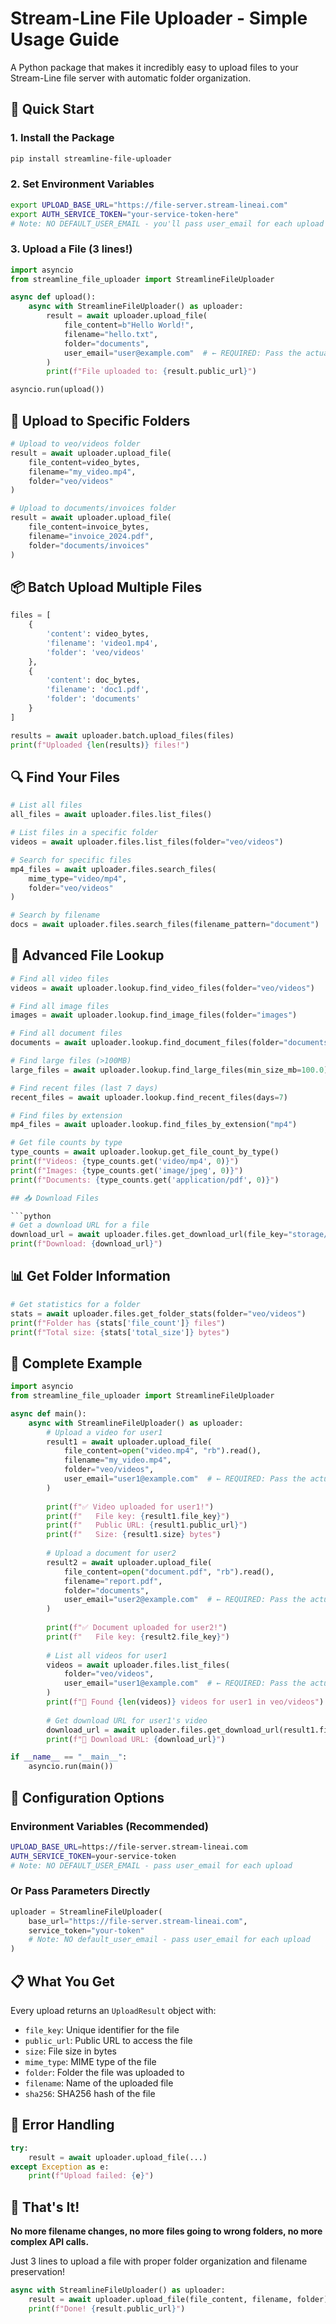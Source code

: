 # Stream-Line File Uploader - Simple Usage Guide

A Python package that makes it incredibly easy to upload files to your Stream-Line file server with automatic folder organization.

## 🚀 Quick Start

### 1. Install the Package
```bash
pip install streamline-file-uploader
```

### 2. Set Environment Variables
```bash
export UPLOAD_BASE_URL="https://file-server.stream-lineai.com"
export AUTH_SERVICE_TOKEN="your-service-token-here"
# Note: NO DEFAULT_USER_EMAIL - you'll pass user_email for each upload
```

### 3. Upload a File (3 lines!)
```python
import asyncio
from streamline_file_uploader import StreamlineFileUploader

async def upload():
    async with StreamlineFileUploader() as uploader:
        result = await uploader.upload_file(
            file_content=b"Hello World!",
            filename="hello.txt",
            folder="documents",
            user_email="user@example.com"  # ← REQUIRED: Pass the actual user
        )
        print(f"File uploaded to: {result.public_url}")

asyncio.run(upload())
```

## 📁 Upload to Specific Folders

```python
# Upload to veo/videos folder
result = await uploader.upload_file(
    file_content=video_bytes,
    filename="my_video.mp4",
    folder="veo/videos"
)

# Upload to documents/invoices folder
result = await uploader.upload_file(
    file_content=invoice_bytes,
    filename="invoice_2024.pdf",
    folder="documents/invoices"
)
```

## 📦 Batch Upload Multiple Files

```python
files = [
    {
        'content': video_bytes,
        'filename': 'video1.mp4',
        'folder': 'veo/videos'
    },
    {
        'content': doc_bytes,
        'filename': 'doc1.pdf',
        'folder': 'documents'
    }
]

results = await uploader.batch.upload_files(files)
print(f"Uploaded {len(results)} files!")
```

## 🔍 Find Your Files

```python
# List all files
all_files = await uploader.files.list_files()

# List files in a specific folder
videos = await uploader.files.list_files(folder="veo/videos")

# Search for specific files
mp4_files = await uploader.files.search_files(
    mime_type="video/mp4",
    folder="veo/videos"
)

# Search by filename
docs = await uploader.files.search_files(filename_pattern="document")
```

## 🔎 Advanced File Lookup

```python
# Find all video files
videos = await uploader.lookup.find_video_files(folder="veo/videos")

# Find all image files
images = await uploader.lookup.find_image_files(folder="images")

# Find all document files
documents = await uploader.lookup.find_document_files(folder="documents")

# Find large files (>100MB)
large_files = await uploader.lookup.find_large_files(min_size_mb=100.0)

# Find recent files (last 7 days)
recent_files = await uploader.lookup.find_recent_files(days=7)

# Find files by extension
mp4_files = await uploader.lookup.find_files_by_extension("mp4")

# Get file counts by type
type_counts = await uploader.lookup.get_file_count_by_type()
print(f"Videos: {type_counts.get('video/mp4', 0)}")
print(f"Images: {type_counts.get('image/jpeg', 0)}")
print(f"Documents: {type_counts.get('application/pdf', 0)}")

## 📥 Download Files

```python
# Get a download URL for a file
download_url = await uploader.files.get_download_url(file_key="storage/user/folder/file.mp4")
print(f"Download: {download_url}")
```

## 📊 Get Folder Information

```python
# Get statistics for a folder
stats = await uploader.files.get_folder_stats(folder="veo/videos")
print(f"Folder has {stats['file_count']} files")
print(f"Total size: {stats['total_size']} bytes")
```

## 🎯 Complete Example

```python
import asyncio
from streamline_file_uploader import StreamlineFileUploader

async def main():
    async with StreamlineFileUploader() as uploader:
        # Upload a video for user1
        result1 = await uploader.upload_file(
            file_content=open("video.mp4", "rb").read(),
            filename="my_video.mp4",
            folder="veo/videos",
            user_email="user1@example.com"  # ← REQUIRED: Pass the actual user
        )
        
        print(f"✅ Video uploaded for user1!")
        print(f"   File key: {result1.file_key}")
        print(f"   Public URL: {result1.public_url}")
        print(f"   Size: {result1.size} bytes")
        
        # Upload a document for user2
        result2 = await uploader.upload_file(
            file_content=open("document.pdf", "rb").read(),
            filename="report.pdf",
            folder="documents",
            user_email="user2@example.com"  # ← REQUIRED: Pass the actual user
        )
        
        print(f"✅ Document uploaded for user2!")
        print(f"   File key: {result2.file_key}")
        
        # List all videos for user1
        videos = await uploader.files.list_files(
            folder="veo/videos",
            user_email="user1@example.com"  # ← REQUIRED: Pass the actual user
        )
        print(f"📁 Found {len(videos)} videos for user1 in veo/videos")
        
        # Get download URL for user1's video
        download_url = await uploader.files.get_download_url(result1.file_key)
        print(f"🔗 Download URL: {download_url}")

if __name__ == "__main__":
    asyncio.run(main())
```

## 🔧 Configuration Options

### Environment Variables (Recommended)
```bash
UPLOAD_BASE_URL=https://file-server.stream-lineai.com
AUTH_SERVICE_TOKEN=your-service-token
# Note: NO DEFAULT_USER_EMAIL - pass user_email for each upload
```

### Or Pass Parameters Directly
```python
uploader = StreamlineFileUploader(
    base_url="https://file-server.stream-lineai.com",
    service_token="your-token"
    # Note: NO default_user_email - pass user_email for each upload
)
```

## 📋 What You Get

Every upload returns an `UploadResult` object with:
- `file_key`: Unique identifier for the file
- `public_url`: Public URL to access the file
- `size`: File size in bytes
- `mime_type`: MIME type of the file
- `folder`: Folder the file was uploaded to
- `filename`: Name of the uploaded file
- `sha256`: SHA256 hash of the file

## 🚨 Error Handling

```python
try:
    result = await uploader.upload_file(...)
except Exception as e:
    print(f"Upload failed: {e}")
```

## 🎉 That's It!

**No more filename changes, no more files going to wrong folders, no more complex API calls.**

Just 3 lines to upload a file with proper folder organization and filename preservation!

```python
async with StreamlineFileUploader() as uploader:
    result = await uploader.upload_file(file_content, filename, folder)
    print(f"Done! {result.public_url}")
```
